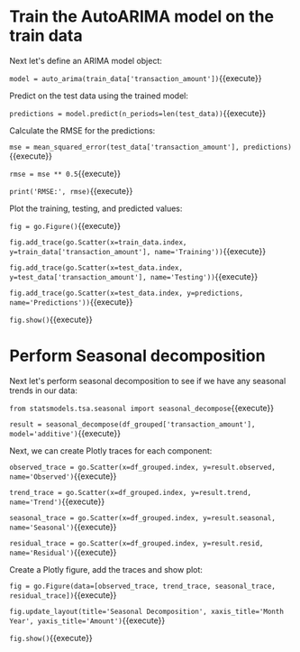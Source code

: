 # Train the AutoARIMA model on the train data

Next let's define an ARIMA model object:

`model = auto_arima(train_data['transaction_amount'])`{{execute}}

Predict on the test data using the trained model:

`predictions = model.predict(n_periods=len(test_data))`{{execute}}

Calculate the RMSE for the predictions:

`mse = mean_squared_error(test_data['transaction_amount'], predictions)`{{execute}}

`rmse = mse ** 0.5`{{execute}}

`print('RMSE:', rmse)`{{execute}}


Plot the training, testing, and predicted values:

`fig = go.Figure()`{{execute}}

`fig.add_trace(go.Scatter(x=train_data.index, y=train_data['transaction_amount'], name='Training'))`{{execute}}

`fig.add_trace(go.Scatter(x=test_data.index, y=test_data['transaction_amount'], name='Testing'))`{{execute}}

`fig.add_trace(go.Scatter(x=test_data.index, y=predictions, name='Predictions'))`{{execute}}

`fig.show()`{{execute}}
    
# Perform Seasonal decomposition

Next let's perform seasonal decomposition to see if we have any seasonal trends in our data:

`from statsmodels.tsa.seasonal import seasonal_decompose`{{execute}}

`result = seasonal_decompose(df_grouped['transaction_amount'], model='additive')`{{execute}}

Next, we can create Plotly traces for each component:

`observed_trace = go.Scatter(x=df_grouped.index, y=result.observed, name='Observed')`{{execute}}

`trend_trace = go.Scatter(x=df_grouped.index, y=result.trend, name='Trend')`{{execute}}

`seasonal_trace = go.Scatter(x=df_grouped.index, y=result.seasonal, name='Seasonal')`{{execute}}

`residual_trace = go.Scatter(x=df_grouped.index, y=result.resid, name='Residual')`{{execute}}

Create a Plotly figure, add the traces and show plot:

`fig = go.Figure(data=[observed_trace, trend_trace, seasonal_trace, residual_trace])`{{execute}}

`fig.update_layout(title='Seasonal Decomposition',
                  xaxis_title='Month Year', yaxis_title='Amount')`{{execute}}

`fig.show()`{{execute}}


